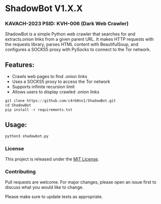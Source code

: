 # ShadowBot V1.X.X
### KAVACH-2023 PSID: KVH-006 (Dark Web Crawler)

ShadowBot is a simple Python web crawler that searches for and extracts.onion links from a given parent URL. It makes HTTP requests with the requests library, parses HTML content with BeautifulSoup, and configures a SOCKS5 proxy with PySocks to connect to the Tor network.

## Features:
- Crawls web pages to find .onion links
- Uses a SOCKS5 proxy to access the Tor network
- Supports infinite recursion limit
- Allows users to display crawled .onion links


```python
git clone https://github.com/c4rb0nx1/ShadowBot.git
cd ShadowBot
pip install -r requirements.txt
```

## Usage:
```python
python3 shadowbot.py
```

### License

This project is released under the [MIT License](LICENSE).


### Contributing

Pull requests are welcome. For major changes, please open an issue first to discuss what you would like to change.

Please make sure to update tests as appropriate.
